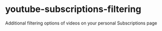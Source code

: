 # youtube-subscriptions-filtering
Additional filtering options of videos on your personal Subscriptions page
